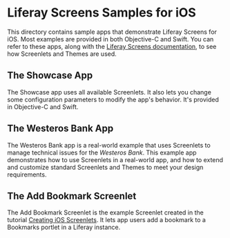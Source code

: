 # Liferay Screens Samples for iOS

This directory contains sample apps that demonstrate Liferay Screens for iOS. Most examples are provided in both Objective-C and Swift. You can refer to these apps, along with the [Liferay Screens documentation](https://dev.liferay.com/develop/tutorials/-/knowledge_base/6-2/mobile-apps-with-liferay-screens), to see how Screenlets and Themes are used. 

## The Showcase App

The Showcase app uses all available Screenlets. It also lets you change some configuration parameters to modify the app's behavior. It's provided in Objective-C and Swift. 

## The Westeros Bank App

The Westeros Bank app is a real-world example that uses Screenlets to manage technical issues for the *Westeros Bank*. This example app demonstrates how to use Screenlets in a real-world app, and how to extend and customize standard Screenlets and Themes to meet your design requirements.

## The Add Bookmark Screenlet

The Add Bookmark Screenlet is the example Screenlet created in the tutorial [Creating iOS Screenlets](https://dev.liferay.com/develop/tutorials/-/knowledge_base/6-2/creating-ios-screenlets). It lets app users add a bookmark to a Bookmarks portlet in a Liferay instance. 
